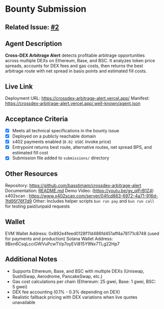 # Bounty Submission

## Related Issue: [#2](https://github.com/daydreamsai/agent-bounties/issues/2)

## Agent Description

**Cross-DEX Arbitrage Alert** detects profitable arbitrage opportunities across multiple DEXs on Ethereum, Base, and BSC. It analyzes token price spreads, accounts for DEX fees and gas costs, then returns the best arbitrage route with net spread in basis points and estimated fill costs.

## Live Link

Deployment URL: https://crossdex-arbitrage-alert.vercel.app/
Manifest: https://crossdex-arbitrage-alert.vercel.app/.well-known/agent.json

## Acceptance Criteria

* [x] Meets all technical specifications in the bounty issue
* [x] Deployed on a publicly reachable domain
* [x] x402 payments enabled (`0.02 USDC` invoke price)
* [x] Entrypoint returns best route, alternative routes, net spread BPS, and estimated fill cost
* [x] Submission file added to `submissions/` directory

## Other Resources

Repository: https://github.com/basstimam/crossdex-arbitrage-alert
Documentation: [README.md](https://github.com/basstimam/crossdex-arbitrage-alert/blob/master/README.md)
Demo Video: (https://youtu.be/gv_qIFrB1Z4)
x402scan : https://www.x402scan.com/server/04fcd863-6972-4a71-916d-1fd95f76f7d9
Other: Includes helper scripts `bun run pay` and `bun run call` for testing paid/unpaid requests

## Wallet

EVM Wallet Address: 0x892e4feed0128f11d486fd451aff4a78171c8748 (used for payments and production)
Solana Wallet Address: 9Bxn6CsqLcciGWVuPcwTVp7oyEVi815Y9Nx7TLg22Hp7

## Additional Notes

* Supports Ethereum, Base, and BSC with multiple DEXs (Uniswap, SushiSwap, Aerodrome, PancakeSwap, etc.)
* Gas cost calculations per chain (Ethereum: 25 gwei, Base: 1 gwei, BSC: 5 gwei)
* DEX fee accounting (0.1% - 0.3% depending on DEX)
* Realistic fallback pricing with DEX variations when live quotes unavailable
